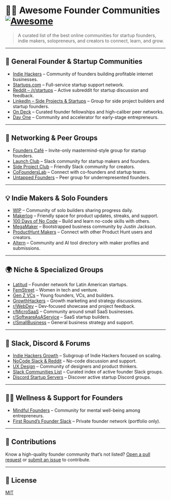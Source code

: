 # 🧑‍🚀 Awesome Founder Communities [![Awesome](https://awesome.re/badge.svg)](https://awesome.re)

> A curated list of the best online communities for startup founders, indie makers, solopreneurs, and creators to connect, learn, and grow.

---

## 🧠 General Founder & Startup Communities

* [Indie Hackers](https://www.indiehackers.com) – Community of founders building profitable internet businesses.
* [Startups.com](https://www.startups.com/community) – Full-service startup support network.
* [Reddit – /r/startups](https://www.reddit.com/r/startups/) – Active subreddit for startup discussion and feedback.
* [LinkedIn – Side Projects & Startups](https://www.linkedin.com/groups/11908947/) – Group for side project builders and startup founders.
* [On Deck](https://www.beondeck.com) – Curated founder fellowships and high-caliber peer networks.
* [Day One](https://www.joindayone.com) – Community and accelerator for early-stage entrepreneurs.

---

## 🤝 Networking & Peer Groups

* [Founders Café](https://founderscafe.io) – Invite-only mastermind-style group for startup founders.
* [Launch Club](https://www.launchclub.io) – Slack community for startup makers and founders.
* [Side Project Club](https://www.sideprojectclub.com) – Friendly Slack community for creators.
* [CoFoundersLab](https://cofounderslab.com) – Connect with co-founders and startup teams.
* [Untapped Founders](https://untappedfounders.org) – Peer group for underrepresented founders.

---

## 💡 Indie Makers & Solo Founders

* [WIP](https://wip.co) – Community of solo builders sharing progress daily.
* [Makerlog](https://getmakerlog.com) – Friendly space for product updates, streaks, and support.
* [100 Days of No Code](https://www.100daysofnocode.com) – Build and learn no-code skills with others.
* [MegaMaker](https://megamaker.co) – Bootstrapped business community by Justin Jackson.
* [ProductHunt Makers](https://www.producthunt.com/makers) – Connect with other Product Hunt users and creators.
* [Altern](https://altern.ai) – Community and AI tool directory with maker profiles and submissions.

---

## 🌍 Niche & Specialized Groups

* [Latitud](https://www.latitud.com) – Founder network for Latin American startups.
* [FemStreet](https://femstreet.substack.com) – Women in tech and venture.
* [Gen Z VCs](https://genzvcs.xyz) – Young founders, VCs, and builders.
* [GrowthHackers](https://growthhackers.com) – Growth marketing and strategy discussions.
* [r/WebDev](https://www.reddit.com/r/WebDev/) – Dev-focused showcase and project feedback.
* [r/MicroSaaS](https://www.reddit.com/r/MicroSaaS/) – Community around small SaaS businesses.
* [r/SoftwareAsAService](https://www.reddit.com/r/SoftwareAsAService/) – SaaS startup builders.
* [r/SmallBusiness](https://www.reddit.com/r/Smallbusiness/) – General business strategy and support.

---

## 💬 Slack, Discord & Forums

* [Indie Hackers Growth](https://www.indiehackers.com/growth) – Subgroup of Indie Hackers focused on scaling.
* [NoCode Slack & Reddit](https://www.reddit.com/r/NoCode/) – No-code discussion and support.
* [UX Design](https://www.reddit.com/r/UXDesign/) – Community of designers and product thinkers.
* [Slack Communities List](https://standuply.com/slack-communities) – Curated index of active founder Slack groups.
* [Discord Startup Servers](https://disboard.org/search?keyword=startup) – Discover active startup Discord groups.

---

## 🧘‍♂️ Wellness & Support for Founders

* [Mindful Founders](https://www.mindfulfounders.io) – Community for mental well-being among entrepreneurs.
* [First Round’s Founder Slack](https://firstround.com) – Private founder network (portfolio only).

---

## 🤝 Contributions

Know a high-quality founder community that’s not listed? [Open a pull request](https://github.com/DirectorySurf/awesome-founder-communities/pulls) or [submit an issue](https://github.com/DirectorySurf/awesome-founder-communities/issues) to contribute.

---

## 📄 License

[MIT](LICENSE)
